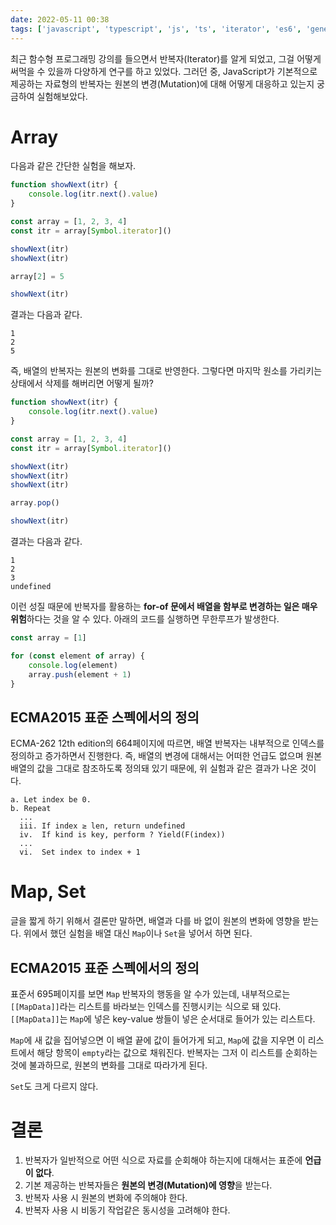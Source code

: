 ```yaml
---
date: 2022-05-11 00:38
tags: ['javascript', 'typescript', 'js', 'ts', 'iterator', 'es6', 'generator', 'map', 'set', 'array']
---
```


최근 함수형 프로그래밍 강의를 들으면서 반복자(Iterator)를 알게 되었고, 그걸 어떻게 써먹을 수 있을까 다양하게 연구를 하고 있었다. 그러던 중, JavaScript가 기본적으로 제공하는 자료형의 반복자는 원본의 변경(Mutation)에 대해 어떻게 대응하고 있는지 궁금하여 실험해보았다.

# Array

다음과 같은 간단한 실험을 해보자.

```js
function showNext(itr) {
    console.log(itr.next().value)
}

const array = [1, 2, 3, 4]
const itr = array[Symbol.iterator]()

showNext(itr)
showNext(itr)

array[2] = 5

showNext(itr)
```

결과는 다음과 같다.

```
1
2
5
```

즉, 배열의 반복자는 원본의 변화를 그대로 반영한다. 그렇다면 마지막 원소를 가리키는 상태에서 삭제를 해버리면 어떻게 될까?

```js
function showNext(itr) {
    console.log(itr.next().value)
}

const array = [1, 2, 3, 4]
const itr = array[Symbol.iterator]()

showNext(itr)
showNext(itr)
showNext(itr)

array.pop()

showNext(itr)
```

결과는 다음과 같다.

```
1
2
3
undefined
```

이런 성질 때문에 반복자를 활용하는 **for-of 문에서 배열을 함부로 변경하는 일은 매우 위험**하다는 것을 알 수 있다. 아래의 코드를 실행하면 무한루프가 발생한다.

```js
const array = [1]

for (const element of array) {
    console.log(element)
    array.push(element + 1)
}
```

## ECMA2015 표준 스펙에서의 정의

ECMA-262 12th edition의 664페이지에 따르면, 배열 반복자는 내부적으로 인덱스를 정의하고 증가하면서 진행한다. 즉, 배열의 변경에 대해서는 어떠한 언급도 없으며 원본 배열의 값을 그대로 참조하도록 정의돼 있기 때문에, 위 실험과 같은 결과가 나온 것이다.

```
a. Let index be 0.
b. Repeat
  ...
  iii. If index ≥ len, return undefined
  iv.  If kind is key, perform ? Yield(F(index))
  ...
  vi.  Set index to index + 1
```

# Map, Set

글을 짧게 하기 위해서 결론만 말하면, 배열과 다를 바 없이 원본의 변화에 영향을 받는다. 위에서 했던 실험을 배열 대신 `Map`이나 `Set`을 넣어서 하면 된다.

## ECMA2015 표준 스펙에서의 정의

표준서 695페이지를 보면 `Map` 반복자의 행동을 알 수가 있는데, 내부적으로는 `[[MapData]]`라는 리스트를 바라보는 인덱스를 진행시키는 식으로 돼 있다. `[[MapData]]`는 `Map`에 넣은 key-value 쌍들이 넣은 순서대로 들어가 있는 리스트다. 

`Map`에 새 값을 집어넣으면 이 배열 끝에 값이 들어가게 되고, `Map`에 값을 지우면 이 리스트에서 해당 항목이 `empty`라는 값으로 채워진다. 반복자는 그저 이 리스트를 순회하는 것에 불과하므로, 원본의 변화를 그대로 따라가게 된다.

`Set`도 크게 다르지 않다.

# 결론

1. 반복자가 일반적으로 어떤 식으로 자료를 순회해야 하는지에 대해서는 표준에 **언급이 없다**.
2. 기본 제공하는 반복자들은 **원본의 변경(Mutation)에 영향**을 받는다.
3. 반복자 사용 시 원본의 변화에 주의해야 한다.
4. 반복자 사용 시 비동기 작업같은 동시성을 고려해야 한다.
